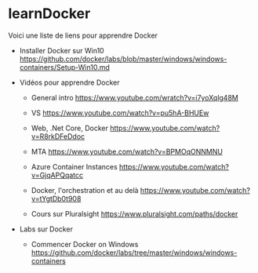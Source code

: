 # learnDocker

Voici une liste de liens pour apprendre Docker

- Installer Docker sur Win10
https://github.com/docker/labs/blob/master/windows/windows-containers/Setup-Win10.md


- Vidéos pour apprendre Docker

  - General intro
  https://www.youtube.com/wratch?v=i7yoXqlg48M

  - VS
  https://www.youtube.com/watch?v=pu5hA-BHUEw
  
  - Web, .Net Core, Docker
  https://www.youtube.com/watch?v=R8rkDFeDdoc  

  - MTA
  https://www.youtube.com/watch?v=BPMOqONNMNU
  
  - Azure Container Instances
  https://www.youtube.com/watch?v=GjqAPQqatcc
  
  - Docker, l'orchestration et au delà
  https://www.youtube.com/watch?v=tYgtDb0t908
  
  - Cours sur Pluralsight
  https://www.pluralsight.com/paths/docker
  
- Labs sur Docker

  - Commencer Docker on Windows
  https://github.com/docker/labs/tree/master/windows/windows-containers
